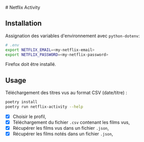 # Netflix Activity

## Installation

Assignation des variables d'environnement avec `python-dotenv`:
```bash
# .env
export NETFLIX_EMAIL=<my-netflix-email>
export NETFLIX_PASSWORD=<my-netflix-password>
```

Firefox doit être installé.

## Usage

Téléchargement des titres vus au format CSV (date/titre) :
```bash
poetry install
poetry run netflix-activity --help
```

 - [x] Choisir le profil,
 - [x] Téléchargement du fichier `.csv` contenant les films vus,
 - [x] Récupérer les films vus dans un fichier `.json`,
 - [x] Récupérer les films notés dans un fichier `.json`,
